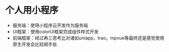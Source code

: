 # 个人用小程序
- 服务端：使用小程序云开发作为服务端
- UI框架：使用colorUI框架完成组件样式开发
- 前端框架：经过再三思考比对诸如uniapp，trao，mpvue等最终还是感觉使用原生开发会比较顺手些



